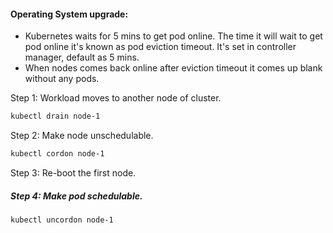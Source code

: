
#### Operating System upgrade:

- Kubernetes waits for 5 mins to get pod online. The time it will wait to get pod online it's known as pod eviction timeout. It's set in controller manager, default as 5 mins.
-  When nodes comes back online after eviction timeout it comes up blank without any pods.

Step 1: Workload moves to another node of cluster.
```sh
kubectl drain node-1
```
Step 2: Make node unschedulable.
```sh
kubectl cordon node-1
```
Step 3: Re-boot the first node.
##### Step 4: Make pod schedulable. 
```sh
kubectl uncordon node-1
```
